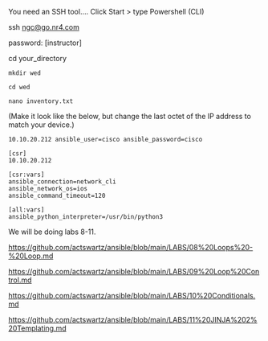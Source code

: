 You need an SSH tool…. Click Start \> type Powershell (CLI)

ssh [ngc@go.nr4.com](mailto:ngc@go.nr4.com)

password: [instructor]

cd your_directory
```
mkdir wed

cd wed

nano inventory.txt
```
(Make it look like the below, but change the last octet of the IP address to match your device.)

~~~~~~~~~~~~~~~~~~~~~~~~~~~~~~~~~~~~~~~~~~~~~~~~~~~~~~~~~~~~~~~~~~~~~~~~~~~~~~~~
10.10.20.212 ansible_user=cisco ansible_password=cisco 

[csr]
10.10.20.212

[csr:vars]
ansible_connection=network_cli
ansible_network_os=ios
ansible_command_timeout=120

[all:vars]
ansible_python_interpreter=/usr/bin/python3
~~~~~~~~~~~~~~~~~~~~~~~~~~~~~~~~~~~~~~~~~~~~~~~~~~~~~~~~~~~~~~~~~~~~~~~~~~~~~~~~

We will be doing labs 8-11.

<https://github.com/actswartz/ansible/blob/main/LABS/08%20Loops%20-%20Loop.md>

<https://github.com/actswartz/ansible/blob/main/LABS/09%20Loop%20Control.md>

<https://github.com/actswartz/ansible/blob/main/LABS/10%20Conditionals.md>

<https://github.com/actswartz/ansible/blob/main/LABS/11%20JINJA%202%20Templating.md>

